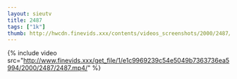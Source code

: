 ```yaml
--- 
layout: sieutv
title: 2487
tags: ["1k"]
thumb: http://hwcdn.finevids.xxx/contents/videos_screenshots/2000/2487/preview.mp4.jpg
---
```

{% include video src="http://www.finevids.xxx/get_file/1/e1c9969239c54e5049b7363736ea5994/2000/2487/2487.mp4/" %} 

